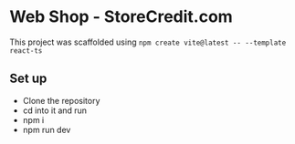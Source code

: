# Web Shop - StoreCredit.com

This project was scaffolded using `npm create vite@latest -- --template react-ts`

## Set up

- Clone the repository
- cd into it and run
- npm i
- npm run dev
